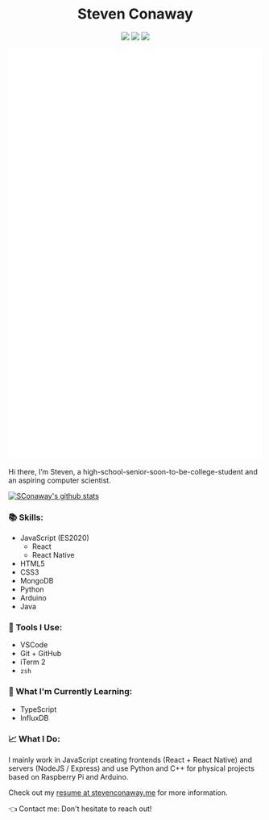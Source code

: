 <h1 align="center">Steven Conaway</h2>
<p align="center">
  <a href="https://stevenconaway.me/"><img src="https://img.shields.io/static/v1?label=me&message=stevenconaway.me&color=blue&logo=&style=flat-square&logoColor=white&link=stevenconaway.me" /></a>
  <a href="https://linkedin.com/in/steven-conaway"><img src="https://img.shields.io/static/v1?label=LinkedIn&message=steven-conaway&color=blue&logo=linkedin&style=flat-square&logoColor=white" /></a>
  <a href="mailto:sjconaway48@gmail.com"><img src="https://img.shields.io/static/v1?label=Gmail&message=sjconaway48@gmail.com&color=red&logo=gmail&style=flat-square&logoColor=white" /></a>
</p>
<div align="center">

  ![Metrics](https://github.com/sconaway/sconaway/blob/master/github-metrics.svg)

</div>

Hi there, I’m Steven, a high-school-senior-soon-to-be-college-student and an aspiring computer scientist.

[![SConaway's github stats](https://github-readme-stats.vercel.app/api?username=sconaway&count_private=true&show_icons=true&theme=dark&hide=stars)](https://github.com/SConaway)

### :books: Skills:
- JavaScript (ES2020)
  - React
  - React Native
- HTML5
- CSS3
- MongoDB
- Python
- Arduino
- Java

### :wrench: Tools I Use: 
- VSCode
- Git + GitHub
- iTerm 2
- `zsh`

### :book: What I'm Currently Learning: 
- TypeScript
- InfluxDB

### :chart_with_upwards_trend: What I Do:

I mainly work in JavaScript creating frontends (React + React Native) and servers (NodeJS / Express) and use Python and C++ for physical projects based on Raspberry Pi and Arduino. 

Check out my [resume at stevenconaway.me](https://stevenconaway.me) for more information.

:point_left: Contact me: Don't hesitate to reach out!

